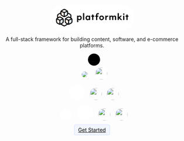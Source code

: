 <div align="center" style="padding-top:50px;">
    <img  width="200"    src="logos/logo-black.svg" style=" max-width: 250px;
    background: #fff;
    padding: 10px 15px;
    display: block;
    cursor: pointer;
    border-radius: 35px;"
    onclick="window.location.assign('#/generator')"/>

<quote>A full-stack framework for building content, software, and e-commerce platforms.</quote>

<div class="raised" style="background-image:url(https://git-scm.com/images/logos/downloads/Git-Icon-White.png);display:inline-block;height:33px;width:33px;border-radius:33px;background-size:55%;margin-left:10px;background-position:center;background-repeat:no-repeat;background-color:#000;"></div><br>
<img class="raised" src="https://cdn4.iconfinder.com/data/icons/logos-and-brands-1/512/205_Markdown_logo_logos-512.png" style="background:#fff;border-radius:4px;margin:0px 0px 0px 10px;max-height:33px;border-radius:33px; padding:6px;background:#fff;display:inline;"/>
<img class="raised" src="https://cdn1.iconfinder.com/data/icons/hawcons/32/699251-icon-24-file-sql-512.png" style="width:33px;height:33px;background:#fff;border-radius:33px;padding:2px;margin: 0px 0px 0px 10px;height: 33px;"/>
<br>
<div style="margin:10px">
<div class="raised" style="background-color:#fff; background-image:url('https://upload.wikimedia.org/wikipedia/commons/thumb/c/c9/JSON_vector_logo.svg/320px-JSON_vector_logo.svg.png'); background-size:66%;border-radius:33px;width:33px;display:inline-block;background-repeat:no-repeat; background-position:center center;height:33px;padding:5px 5px 5px 5px;margin:0px 0px 0px 10px;"></div>

<img class="raised" src="https://cdn.auth0.com/blog/jwtalgos/logo.png" style="margin:0px 0px 0px 10px;width:33px;height:33px;padding:-10px;border-radius:33px;"/>
<img class="raised" src="https://github.com/graphql/graphql-spec/blob/master/resources/GraphQL%20Logo.png?raw=true" style="margin:0px 0px 0px 10px;width:33px;height:33px;padding:-10px;border-radius:33px;"/>
</div>

<div class="raised" style="background-image:url(https://static.thenounproject.com/png/186514-200.png);display:inline-block;height:33px;width:33px;border-radius:33px;background-size:55%;background-color:#fff;margin-left:10px;background-position:center;background-repeat:no-repeat;"></div>

<div class="raised" style="background-color:#fff; background-image:url('https://raw.githubusercontent.com/github/explore/80688e429a7d4ef2fca1e82350fe8e3517d3494d/topics/vue/vue.png'); background-size:66%;border-radius:33px;width:33px;display:inline-block;background-repeat:no-repeat; background-position:center center;height:33px;padding:5px 5px 5px 5px;margin:0px 0px 0px 10px;"></div>
<img class="raised" src="https://gridsome.org/logos/logo-circle-normal.svg" style="margin:0px 0px 0px 10px;width:33px;height:33px;padding:-10px;border-radius:33px;"/>
<img class="raised" src="https://cdn2.iconfinder.com/data/icons/nodejs-1/512/nodejs-512.png" style="width:33px;height:33px;margin:0px 0px 0px 10px;height:33px;padding:-10px;border-radius:33px;"/><br>



<a href="#/overview" style="background: #f2f6fe; border: 1px solid #d1e0ff;padding:5px 10px; border-radius:4px;color:#000 !important;margin-top:5px;">Get Started</a>

</div>